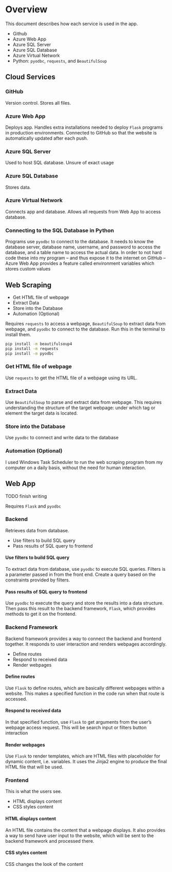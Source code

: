 # Overview
This document describes how each service is used in the app.

* Github
* Azure Web App
* Azure SQL Server
* Azure SQL Database
* Azure Virtual Network
* Python: `pyodbc`, `requests`, and `BeautifulSoup`

## Cloud Services
### GitHub 
Version control. Stores all files.
### Azure Web App 
Deploys app. Handles extra installations needed to deploy `Flask` programs in production environments. Connected to GitHub so that the website is automatically updated after each push.
### Azure SQL Server
Used to host SQL database. Unsure of exact usage
### Azure SQL Database
Stores data.
### Azure Virtual Network
Connects app and database. Allows all requests from Web App to access database.
### Connecting to the SQL Database in Python
Programs use `pyodbc` to connect to the database. It needs to know the database server, database name, username, and password to access the database, and a table name to access the actual data. In order to not hard code these into my program – and thus expose it to the internet on GitHub – Azure Web App provides a feature called environment variables which stores custom values


## Web Scraping
* Get HTML file of webpage
* Extract Data
* Store into the Database
* Automation (Optional)

Requires `requests` to access a webpage, `BeautifulSoup` to extract data from webpage, and  `pyodbc` to connect to the database. Run this in the terminal to install them.
``` sh
pip install -m beautifulsoup4
pip install -m requests
pip install -m pyodbc
```
### Get HTML file of webpage
Use `requests` to get the HTML file of a webpage using its URL. 
### Extract Data
Use `BeautifulSoup` to parse and extract data from webpage. This requires understanding the structure of the target webpage: under which tag or element the target data is located.
### Store into the Database
Use `pyodbc` to connect and write data to the database
### Automation (Optional)
I used Windows Task Scheduler to run the web scraping program from my computer on a daily basis, without the need for human interaction. 


## Web App
TODO finish writing

Requires `Flask` and `pyodbc`
### Backend
Retrieves data from database.
* Use filters to build SQL query
* Pass results of SQL query to frontend

#### Use filters to build SQL query
To extract data from database, use `pyodbc` to execute SQL queries. Filters is a parameter passed in from the front end. Create a query based on the constraints provided by filters. 
#### Pass results of SQL query to frontend
Use `pyodbc` to execute the query and store the results into a data structure. Then pass this result to the backend framework, `Flask`, which provides methods to get it on the frontend.
### Backend Framework
Backend framework provides a way to connect the backend and frontend together. It responds to user interaction and renders webpages accordingly.
* Define routes
* Respond to received data 
* Render webpages

#### Define routes 
Use `Flask` to define routes, which are basically different webpages within a website. This makes a specified function in the code run when that route is accessed.
#### Respond to received data 
In that specified function, use `Flask` to get arguments from the user’s webpage access request. This will be search input or filters button interaction
#### Render webpages
Use `Flask` to render templates, which are HTML files with placeholder for dynamic content, i.e. variables. It uses the Jinja2 engine to produce the final HTML file that will be used.
### Frontend
This is what the users see.
* HTML displays content
* CSS styles content
#### HTML displays content
An HTML file contains the content that a webpage displays. It also provides a way to send have user input to the website, which will be sent to the backend framework and processed there.
#### CSS styles content	
CSS changes the look of the content
